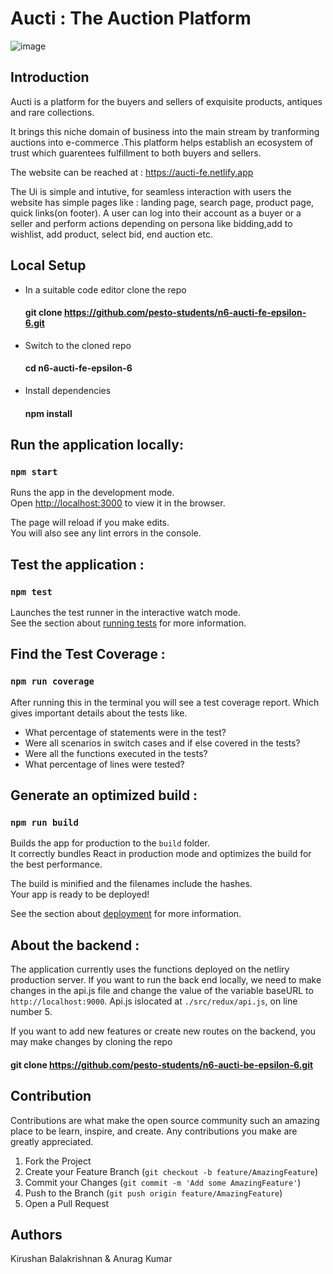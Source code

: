# Aucti : The Auction Platform

![image](https://user-images.githubusercontent.com/25719595/133609115-79e8d341-5e4c-4e01-9018-ecc02f46d838.png)


## Introduction

Aucti is a platform for the buyers and sellers of exquisite products, antiques and rare collections.

It brings this niche domain of business into the main stream by tranforming auctions into e-commerce .This platform helps establish an ecosystem of trust which guarentees fulfillment to both buyers and sellers.

The website can be reached at : https://aucti-fe.netlify.app

The Ui is simple and intutive, for seamless interaction with users the website has simple pages like : landing page, search page, product page, quick links(on footer). A user can log into their account as a buyer or a seller and perform actions depending on persona like bidding,add to wishlist, add product, select bid, end auction etc.

## Local Setup

- In a suitable code editor clone the repo
  #### git clone https://github.com/pesto-students/n6-aucti-fe-epsilon-6.git

- Switch to the cloned repo  
  #### cd n6-aucti-fe-epsilon-6

- Install dependencies
  #### npm install

## Run the application locally:

### `npm start`

Runs the app in the development mode.\
Open [http://localhost:3000](http://localhost:3000) to view it in the browser.

The page will reload if you make edits.\
You will also see any lint errors in the console.

## Test the application :

### `npm test`

Launches the test runner in the interactive watch mode.\
See the section about [running tests](https://facebook.github.io/create-react-app/docs/running-tests) for more information.

## Find the Test Coverage :

### `npm run coverage`

After running this in the terminal you will see a test coverage report. Which gives important details about the tests like.

- What percentage of statements were in the test?
- Were all scenarios in switch cases and if else covered in the tests?
- Were all the functions executed in the tests?
- What percentage of lines were tested?

## Generate an optimized build :

### `npm run build`

Builds the app for production to the `build` folder.\
It correctly bundles React in production mode and optimizes the build for the best performance.

The build is minified and the filenames include the hashes.\
Your app is ready to be deployed!

See the section about [deployment](https://facebook.github.io/create-react-app/docs/deployment) for more information.

## About the backend :

The application currently uses the functions deployed on the netliry production server. If you want to run the back end locally, we need to make changes in the api.js file and change the value of the variable baseURL to ```http://localhost:9000```. Api.js islocated at ```./src/redux/api.js```, on line number 5.  

If you want to add new features or create new routes on the backend, you may make changes by cloning the repo 
#### git clone https://github.com/pesto-students/n6-aucti-be-epsilon-6.git

## Contribution
Contributions are what make the open source community such an amazing place to be learn, inspire, and create. Any contributions you make are greatly appreciated.

1. Fork the Project
2. Create your Feature Branch (```git checkout -b feature/AmazingFeature```)
3. Commit your Changes (```git commit -m 'Add some AmazingFeature'```)
4. Push to the Branch (```git push origin feature/AmazingFeature```)
5. Open a Pull Request

## Authors
Kirushan Balakrishnan & Anurag Kumar
